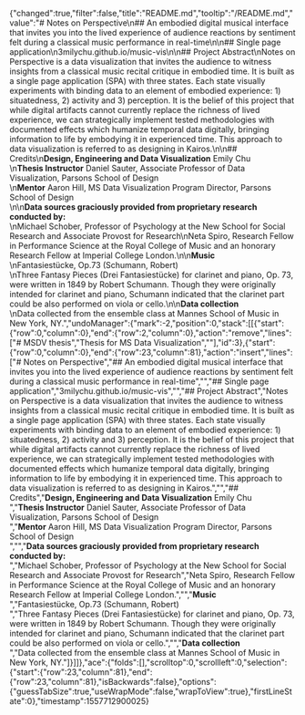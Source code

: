 {"changed":true,"filter":false,"title":"README.md","tooltip":"/README.md","value":"# Notes on Perspective\n## An embodied digital musical interface that invites you into the lived experience of audience reactions by sentiment felt during a classical music performance in real-time\n\n## Single page application\n3milychu.github.io/music-vis\n\n## Project Abstract\nNotes on Perspective is a data visualization that invites the audience to witness insights from a classical music recital critique in embodied time. It is built as a single page application (SPA) with three states. Each state visually experiments with binding data to an element of embodied experience: 1) situatedness, 2) activity and 3) perception. It is the belief of this project that while digital artifacts cannot currently replace the richness of lived experience, we can strategically implement tested methodologies with documented effects which humanize temporal data digitally, bringing information to life by embodying it in experienced time. This approach to data visualization is referred to as designing in Kairos.\n\n## Credits\n**Design, Engineering and Data Visualization** Emily Chu<br>\n**Thesis Instructor** Daniel Sauter, Associate Professor of Data Visualization, Parsons School of Design<br>\n**Mentor** Aaron Hill, MS Data Visualization Program Director, Parsons School of Design<br>\n\n**Data sources graciously provided from proprietary research conducted by:**<br>\nMichael Schober, Professor of Psychology at the New School for Social Research and Associate Provost for Research\nNeta Spiro, Research Fellow in Performance Science at the Royal College of Music and an honorary Research Fellow at Imperial College London.\n\n**Music**<br>\nFantasiestücke, Op.73 (Schumann, Robert)<br>\nThree Fantasy Pieces (Drei Fantasiestücke) for clarinet and piano, Op. 73, were written in 1849 by Robert Schumann. Though they were originally intended for clarinet and piano, Schumann indicated that the clarinet part could be also performed on viola or cello.\n\n**Data collection**<br>\nData collected from the ensemble class at Mannes School of Music in New York, NY.","undoManager":{"mark":-2,"position":0,"stack":[[{"start":{"row":0,"column":0},"end":{"row":2,"column":0},"action":"remove","lines":["# MSDV thesis","Thesis for MS Data Visualization",""],"id":3},{"start":{"row":0,"column":0},"end":{"row":23,"column":81},"action":"insert","lines":["# Notes on Perspective","## An embodied digital musical interface that invites you into the lived experience of audience reactions by sentiment felt during a classical music performance in real-time","","## Single page application","3milychu.github.io/music-vis","","## Project Abstract","Notes on Perspective is a data visualization that invites the audience to witness insights from a classical music recital critique in embodied time. It is built as a single page application (SPA) with three states. Each state visually experiments with binding data to an element of embodied experience: 1) situatedness, 2) activity and 3) perception. It is the belief of this project that while digital artifacts cannot currently replace the richness of lived experience, we can strategically implement tested methodologies with documented effects which humanize temporal data digitally, bringing information to life by embodying it in experienced time. This approach to data visualization is referred to as designing in Kairos.","","## Credits","**Design, Engineering and Data Visualization** Emily Chu<br>","**Thesis Instructor** Daniel Sauter, Associate Professor of Data Visualization, Parsons School of Design<br>","**Mentor** Aaron Hill, MS Data Visualization Program Director, Parsons School of Design<br>","","**Data sources graciously provided from proprietary research conducted by:**<br>","Michael Schober, Professor of Psychology at the New School for Social Research and Associate Provost for Research","Neta Spiro, Research Fellow in Performance Science at the Royal College of Music and an honorary Research Fellow at Imperial College London.","","**Music**<br>","Fantasiestücke, Op.73 (Schumann, Robert)<br>","Three Fantasy Pieces (Drei Fantasiestücke) for clarinet and piano, Op. 73, were written in 1849 by Robert Schumann. Though they were originally intended for clarinet and piano, Schumann indicated that the clarinet part could be also performed on viola or cello.","","**Data collection**<br>","Data collected from the ensemble class at Mannes School of Music in New York, NY."]}]]},"ace":{"folds":[],"scrolltop":0,"scrollleft":0,"selection":{"start":{"row":23,"column":81},"end":{"row":23,"column":81},"isBackwards":false},"options":{"guessTabSize":true,"useWrapMode":false,"wrapToView":true},"firstLineState":0},"timestamp":1557712900025}